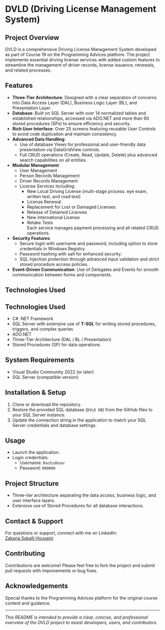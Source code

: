 # DVLD (Driving License Management System)

## Project Overview
DVLD is a comprehensive Driving License Management System developed as part of Course 19 on the Programming Advices platform. The project implements essential driving license services with added custom features to streamline the management of driver records, license issuance, renewals, and related processes.

## Features

- **Three-Tier Architecture**: Designed with a clear separation of concerns into Data Access Layer (DAL), Business Logic Layer (BL), and Presentation Layer.
- **Database**: Built on SQL Server with over 14 normalized tables and established relationships, accessed via ADO.NET and more than 90 stored procedures (SPs) to ensure efficiency and security.
- **Rich User Interface**: Over 25 screens featuring reusable User Controls to avoid code duplication and maintain consistency.
- **Advanced Data Handling**:  
  - Use of database Views for professional and user-friendly data presentation via DataGridView controls.  
  - Full CRUD operations (Create, Read, Update, Delete) plus advanced search capabilities on all entities.
- **Modular Management**:  
  - User Management  
  - Person Records Management  
  - Driver Records Management  
  - License Services including:  
    - New Local Driving License (multi-stage process: eye exam, written test, and road test)  
    - License Renewal  
    - Replacement for Lost or Damaged Licenses  
    - Release of Detained Licenses  
    - New International License  
    - Retake Tests  
  Each service manages payment processing and all related CRUD operations.
- **Security Features**:  
  - Secure login with username and password, including option to store credentials in Windows Registry.  
  - Password hashing with salt for enhanced security.  
  - SQL Injection protection through advanced input validation and strict stored procedure access policies.
- **Event-Driven Communication**: Use of Delegates and Events for smooth communication between forms and components.

## Technologies Used

## Technologies Used

- C# .NET Framework  
- SQL Server with extensive use of **T-SQL** for writing stored procedures, triggers, and complex queries  
- ADO.NET  
- Three-Tier Architecture (DAL / BL / Presentation)  
- Stored Procedures (SP) for data operations

## System Requirements

- Visual Studio Community 2022 (or later)  
- SQL Server (compatible version)

## Installation & Setup

1. Clone or download the repository.  
2. Restore the provided SQL database (`DVLD DB`) from the GitHub files to your SQL Server instance.  
3. Update the connection string in the application to match your SQL Server credentials and database settings.

## Usage

- Launch the application.  
- Login credentials:  
  - Username: `RachidUser`  
  - Password: `000000`

## Project Structure

- Three-tier architecture separating the data access, business logic, and user interface layers.  
- Extensive use of Stored Procedures for all database interactions.

## Contact & Support

For questions or support, connect with me on LinkedIn:  
[Zakaria Sakalli Housaini](https://www.linkedin.com/in/zakaria-sakalli-housaini-1a782b289)

## Contributing

Contributions are welcome! Please feel free to fork the project and submit pull requests with improvements or bug fixes.

## Acknowledgements

Special thanks to the Programming Advices platform for the original course content and guidance.

---

*This README is intended to provide a clear, concise, and professional overview of the DVLD project to assist developers, users, and contributors.*
